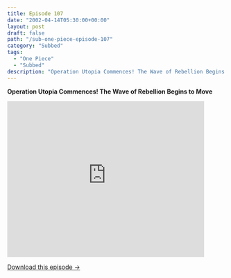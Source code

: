 ```yaml
---
title: Episode 107
date: "2002-04-14T05:30:00+00:00"
layout: post
draft: false
path: "/sub-one-piece-episode-107"
category: "Subbed"
tags:
  - "One Piece"
  - "Subbed"
description: "Operation Utopia Commences! The Wave of Rebellion Begins to Move"
---
```


**Operation Utopia Commences! The Wave of Rebellion Begins to Move**

<iframe width="640" height="360" src="https://www.rapidvideo.com/e/FXOR27GEAS" frameborder="0" marginwidth=0 marginheight=0 scrolling=no allowfullscreen style="max-width:90%;"></iframe>

<a href="http://ouo.io/qs/eCodkFEQ?s=https://www.rapidvideo.com/d/FXOR27GEAS" class="styled_a">Download this episode →</a>


